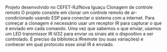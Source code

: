 Projeto desenvolvido no CEFET-RJ/Nova Iguaçu
Clonagem de controle remoto
O projeto consiste em clonar um controle remoto de ar-condicionado usando ESP para conectar o sistema com a internet.
Para começar a clonagem é necessário usar um receptor IR para capturar o que é enviado em cada comando. Uma vez que sabemos o que enviar, usamos um LED transmissor IR til32 para enviar os sinais até o dispositivo a ser controlado. É preciso da biblioteca IRremote (ou suas variações) e conhecer em qual protocolo esse sinal IR é enviado.

